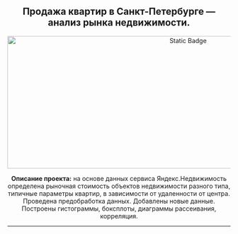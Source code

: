 <h2 align="center"> Продажа квартир в Санкт-Петербурге — анализ рынка недвижимости.</h2>

<p align="center" dir="auto">
<img alt="Static Badge" src="https://img.dmclk.ru/s1920x1080q80/blog/61b86d61cfbb38002497165c-%D0%A7%D1%82%D0%BE_%D0%BE%D0%B6%D0%B8%D0%B4%D0%B0%D1%82%D1%8C_%D0%BE%D1%82_%D1%80%D1%8B%D0%BD%D0%BA%D0%B0_%D0%BD%D0%B5%D0%B4%D0%B2%D0%B8%D0%B6%D0%B8%D0%BC%D0%BE%D1%81%D1%82%D0%B8_940%D1%85535px.png" width="800" height="300">
</p>


<p align="center" dir="auto"> 
<b>Описание проекта:</b> на основе данных сервиса Яндекс.Недвижимость определена рыночная стоимость
объектов недвижимости разного типа, типичные параметры квартир, в зависимости от
удаленности от центра. Проведена предобработка данных. Добавлены новые данные.
Построены гистограммы, боксплоты, диаграммы рассеивания, корреляция.

<hr>
